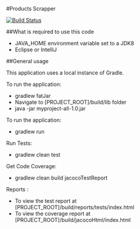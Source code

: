 #Products Scrapper

[![Build Status](https://snap-ci.com/fukatingu/myproject/branch/master/build_image)](https://snap-ci.com/fukatingu/myproject/branch/master)


##What is required to use this code
* JAVA_HOME environment variable set to a JDK8
* Eclipse or IntelliJ

##General usage

This application uses a local instance of Gradle.

To run the application:

* gradlew fatJar
* Navigate to [PROJECT_ROOT]/build/lib folder
* java -jar myproject-all-1.0.jar

To run the application:

* gradlew run

Run Tests:

* gradlew clean test

Get Code Coverage:

* gradlew clean build jacocoTestReport

Reports :

* To view the test report at [PROJECT_ROOT]/build/reports/tests/index.html
* To view the coverage report at [PROJECT_ROOT]/build/jacocoHtml/index.html




